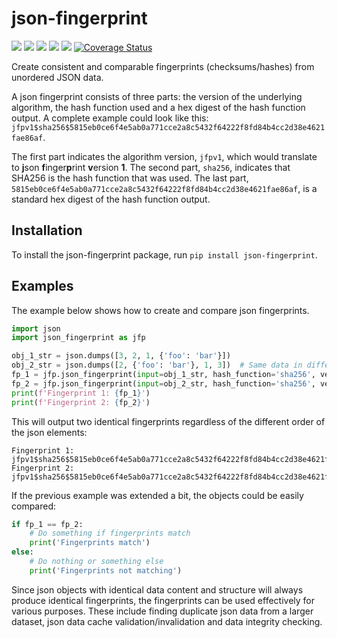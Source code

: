 # json-fingerprint

![](https://img.shields.io/github/license/cobaltine/json-fingerprint) ![](https://img.shields.io/pypi/pyversions/json-fingerprint) ![](https://img.shields.io/github/workflow/status/cobaltine/json-fingerprint/Test%20runner/main) ![](https://img.shields.io/github/workflow/status/cobaltine/json-fingerprint/Release%20Python%20package/main?label=pypi%20release) [![](https://img.shields.io/pypi/v/json-fingerprint)](https://pypi.org/project/json-fingerprint/) [![Coverage Status](https://coveralls.io/repos/github/cobaltine/json-fingerprint/badge.svg?branch=main)](https://coveralls.io/github/cobaltine/json-fingerprint?branch=main)


Create consistent and comparable fingerprints (checksums/hashes) from unordered JSON data.

A json fingerprint consists of three parts: the version of the underlying algorithm, the hash function used and a hex digest of the hash function output. A complete example could look like this: `jfpv1$sha256$5815eb0ce6f4e5ab0a771cce2a8c5432f64222f8fd84b4cc2d38e4621fae86af`.

The first part indicates the algorithm version, `jfpv1`, which would translate to **j**son **f**inger**p**rint **v**ersion **1**. The second part, `sha256`, indicates that SHA256 is the hash function that was used. The last part, `5815eb0ce6f4e5ab0a771cce2a8c5432f64222f8fd84b4cc2d38e4621fae86af`, is a standard hex digest of the hash function output.


## Installation

To install the json-fingerprint package, run `pip install json-fingerprint`.


## Examples

The example below shows how to create and compare json fingerprints.

```python
import json
import json_fingerprint as jfp

obj_1_str = json.dumps([3, 2, 1, {'foo': 'bar'}])
obj_2_str = json.dumps([2, {'foo': 'bar'}, 1, 3])  # Same data in different order
fp_1 = jfp.json_fingerprint(input=obj_1_str, hash_function='sha256', version=1)
fp_2 = jfp.json_fingerprint(input=obj_2_str, hash_function='sha256', version=1)
print(f'Fingerprint 1: {fp_1}')
print(f'Fingerprint 2: {fp_2}')
```
This will output two identical fingerprints regardless of the different order of the json elements:

```
Fingerprint 1: jfpv1$sha256$5815eb0ce6f4e5ab0a771cce2a8c5432f64222f8fd84b4cc2d38e4621fae86af
Fingerprint 2: jfpv1$sha256$5815eb0ce6f4e5ab0a771cce2a8c5432f64222f8fd84b4cc2d38e4621fae86af
```
If the previous example was extended a bit, the objects could be easily compared:
```python
if fp_1 == fp_2:
    # Do something if fingerprints match
    print('Fingerprints match')
else:
    # Do nothing or something else
    print('Fingerprints not matching')
```
Since json objects with identical data content and structure will always produce identical fingerprints, the fingerprints can be used effectively for various purposes. These include finding duplicate json data from a larger dataset, json data cache validation/invalidation and data integrity checking.
